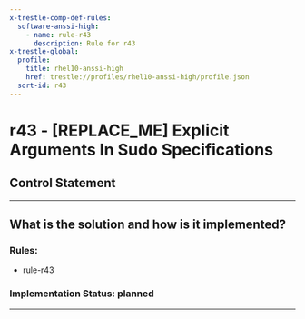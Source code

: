 ```yaml
---
x-trestle-comp-def-rules:
  software-anssi-high:
    - name: rule-r43
      description: Rule for r43
x-trestle-global:
  profile:
    title: rhel10-anssi-high
    href: trestle://profiles/rhel10-anssi-high/profile.json
  sort-id: r43
---
```


# r43 - \[REPLACE_ME\] Explicit Arguments In Sudo Specifications

## Control Statement

______________________________________________________________________

## What is the solution and how is it implemented?

<!-- For implementation status enter one of: implemented, partial, planned, alternative, not-applicable -->

<!-- Note that the list of rules under ### Rules: is read-only and changes will not be captured after assembly to JSON -->

<!-- Add control implementation description here for control: r43 -->

### Rules:

  - rule-r43

### Implementation Status: planned

______________________________________________________________________
